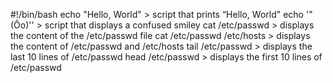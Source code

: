 #!/bin/bash
echo "Hello, World" > script that prints “Hello, World"
echo '"(Ôo)'\' > script that displays a confused smiley
cat /etc/passwd > displays the content of the /etc/passwd file
cat /etc/passwd /etc/hosts > displays the content of /etc/passwd and /etc/hosts
tail /etc/passwd > displays the last 10 lines of /etc/passwd
head /etc/passwd > displays the first 10 lines of /etc/passwd

